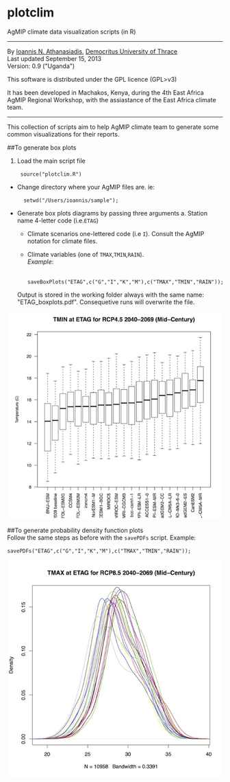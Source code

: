 plotclim
========

AgMIP climate data visualization scripts (in R)
- - - 
By [Ioannis N. Athanasiadis](http://www.athanasiadis.info), [Democritus University of Thrace](http://eco.logismi.co)   
Last updated September 15, 2013  
Version: 0.9 ("Uganda")   

This software is distributed under the GPL licence (GPL>v3)

It has been developed in Machakos, Kenya, during the 4th East Africa AgMIP Regional Workshop, with the assiastance of the East Africa climate team.

- - - 

This collection of scripts aim to help AgMIP climate team to generate some common visualizations for their reports.






##To generate box plots

1. Load the main script file

 		source("plotclim.R")
 	
- Change directory where your AgMIP files are. ie:

 		setwd("/Users/ioannis/sample");
-  Generate box plots diagrams by passing three arguments 
	a. Station name 4-letter code (i.e.`ETAG`)
	- Climate scenarios one-lettered code (i.e `I`). Consult the AgMIP notation for climate files.
	- Climate variables (one of `TMAX`,`TMIN`,`RAIN`).   
	*Example*:
	
			saveBoxPlots("ETAG",c("G","I","K","M"),c("TMAX","TMIN","RAIN"));
	
	Output is stored in the working folder always with the same name: "ETAG_boxplots.pdf".
	Consequetive runs will overwrite the file.

![Box plots](figures/example1.jpg)
	


##To generate probability density function plots	    
Follow the same steps as before with the `savePDFs` script. Example:    
	    
	savePDFs("ETAG",c("G","I","K","M"),c("TMAX","TMIN","RAIN"));      


![PDFs](figures/example2.jpg)


